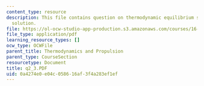 ```yaml
---
content_type: resource
description: This file contains question on thermodynamic equilibrium state and its
  solution.
file: https://ol-ocw-studio-app-production.s3.amazonaws.com/courses/16-01-unified-engineering-i-ii-iii-iv-fall-2005-spring-2006/0a4274e0e04c058616af3f4a283ef1ef_q2_3.PDF
file_type: application/pdf
learning_resource_types: []
ocw_type: OCWFile
parent_title: Thermodynamics and Propulsion
parent_type: CourseSection
resourcetype: Document
title: q2_3.PDF
uid: 0a4274e0-e04c-0586-16af-3f4a283ef1ef
---
```

